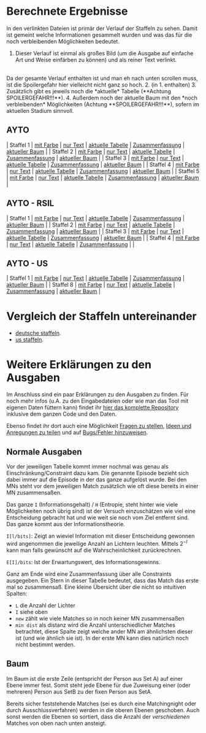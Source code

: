 # Berechnete Ergebnisse

In den verlinkten Dateien ist primär der Verlauf der Staffeln zu sehen. Damit
ist gemeint welche Informationen gesammelt wurden und was das für die noch
verbleibenden Möglichkeiten bedeutet.

1. Dieser Verlauf ist einmal als großes Bild (um die Ausgabe auf einfache Art und
Weise einfärben zu können) und als reiner Text verlinkt.
<br>
Da der gesamte Verlauf enthalten ist und man eh nach unten scrollen muss, ist die
Spoilergefahr hier vielleicht nicht ganz so hoch.
2. (in 1. enthalten)
3. Zusätzlich gibt es jeweils noch die *aktuelle* Tabelle (**Achtung SPOILERGEFAHR!!!**).
4. Außerdem noch der aktuelle Baum mit den *noch verbleibenden* Möglichkeiten (Achtung
**SPOILERGEFAHR!!!**), sofern im aktuellen Stadium sinnvoll.

## AYTO

| Staffel 1 | [mit Farbe](data/de01/de01.col.png) | [nur Text](data/de01/de01.txt) | [aktuelle Tabelle](data/de01/de01_tab.png) | [Zusammenfassung](data/de01/de01_sum.png) | [aktueller Baum](data/de01/de01.pdf) |
| Staffel 2 | [mit Farbe](data/de02/de02.col.png) | [nur Text](data/de02/de02.txt) | [aktuelle Tabelle](data/de02/de02_tab.png) | [Zusammenfassung](data/de02/de02_sum.png) | [aktueller Baum](data/de02/de02.pdf) |
| Staffel 3 | [mit Farbe](data/de03/de03.col.png) | [nur Text](data/de03/de03.txt) | [aktuelle Tabelle](data/de03/de03_tab.png) | [Zusammenfassung](data/de03/de03_sum.png) | [aktueller Baum](data/de03/de03.pdf) |
| Staffel 4 | [mit Farbe](data/de04/de04.col.png) | [nur Text](data/de04/de04.txt) | [aktuelle Tabelle](data/de04/de04_tab.png) | [Zusammenfassung](data/de04/de04_sum.png) | [aktueller Baum](data/de04/de04.pdf) |
| Staffel 5 | [mit Farbe](data/de05/de05.col.png) | [nur Text](data/de05/de05.txt) | [aktuelle Tabelle](data/de05/de05_tab.png) | [Zusammenfassung](data/de05/de05_sum.png) | [aktueller Baum](data/de05/de05.pdf) |

## AYTO - RSIL

| Staffel 1 | [mit Farbe](data/de01r/de01r.col.png) | [nur Text](data/de01r/de01r.txt) | [aktuelle Tabelle](data/de01r/de01r_tab.png) | [Zusammenfassung](data/de01r/de01r_sum.png) | [aktueller Baum](data/de01r/de01r.pdf) |
| Staffel 2 | [mit Farbe](data/de02r/de02r.col.png) | [nur Text](data/de02r/de02r.txt) | [aktuelle Tabelle](data/de02r/de02r_tab.png) | [Zusammenfassung](data/de02r/de02r_sum.png) | [aktueller Baum](data/de02r/de02r.pdf) |
| Staffel 3 | [mit Farbe](data/de03r/de03r.col.png) | [nur Text](data/de03r/de03r.txt) | [aktuelle Tabelle](data/de03r/de03r_tab.png) | [Zusammenfassung](data/de03r/de03r_sum.png) | [aktueller Baum](data/de03r/de03r.pdf) |
| Staffel 4 | [mit Farbe](data/de04r/de04r.col.png) | [nur Text](data/de04r/de04r.txt) | [aktuelle Tabelle](data/de04r/de04r_tab.png) | [Zusammenfassung](data/de04r/de04r_sum.png) | |

## AYTO - US

| Staffel 1 | [mit Farbe](data/us01/us01.col.png) | [nur Text](data/us01/us01.txt) | [aktuelle Tabelle](data/us01/us01_tab.png) | [Zusammenfassung](data/us01/us01_sum.png) | [aktueller Baum](data/us01/us01.pdf) |
| Staffel 8 | [mit Farbe](data/us08/us08.col.png) | [nur Text](data/us08/us08.txt) | [aktuelle Tabelle](data/us08/us08_tab.png) | [Zusammenfassung](data/us08/us08_sum.png) | [aktueller Baum](data/us08/us08.pdf) |

# Vergleich der Staffeln untereinander

- [deutsche staffeln](stats_de.html).
- [us staffeln](stats_us.html).

# Weitere Erklärungen zu den Ausgaben

Im Anschluss sind ein paar Erklärungen zu den Ausgaben zu finden. Für noch mehr
infos (u.A. zu den Eingabedateien oder wie man das Tool mit eigenen Daten
füttern kann) findet ihr [hier das komplette Repository](https://github.com/atticus-sullivan/sim-ayto)
inklusive dem ganzen Code und den Daten.

Ebenso findet ihr dort auch eine Möglichkeit
[Fragen zu stellen](https://github.com/atticus-sullivan/sim-ayto/discussions/categories/q-a),
[Ideen und Anregungen zu teilen](https://github.com/atticus-sullivan/sim-ayto/discussions/categories/ideas)
und auf
[Bugs/Fehler hinzuweisen](https://github.com/atticus-sullivan/sim-ayto/issues).

## Normale Ausgaben
Vor der jeweiligen Tabelle kommt immer nochmal was genau als Einschränkung/Constraint dazu kam. Die genannte Episode bezieht sich dabei immer auf die Episode in der das ganze aufgelöst wurde. Bei den MNs steht vor dem jeweiligen Match zusätzlich wie oft diese bereits in einer MN zusammensaßen.

Das ganze `I` (Informationsgehalt) / `H` (Entropie, steht hinter wie viele Möglichkeiten noch übrig sind) ist der Versuch einzuschätzen wie viel eine Entscheidung gebracht hat und wie weit sie noch vom Ziel entfernt sind. Das ganze kommt aus der Informationstheorie.

`I[l/bits]`: Zeigt an wieviel Information mit dieser Entscheidung gewonnen wird angenommen die jeweilige Anzahl an Lichtern leuchten. Mittels $2^{-I}$ kann man falls gewünscht auf die Wahrscheinlichkeit zurückrechnen.

`E[I]/bits`: Ist der Erwartungswert, des Informationsgewinns.

Ganz am Ende wird eine Zusammenfassung über alle Constraints ausgegeben. Ein Stern in dieser Tabelle bedeutet, dass das Match das erste mal so zusammensaß. Eine kleine Übersicht über die nicht so intuitiven Spalten:
- `L` die Anzahl der Lichter
- `I` siehe oben
- `new` zählt wie viele Matches so in noch keiner MN zusammensaßen
- `min dist` als distanz wird die Anzahl unterschiedlicher Matches betrachtet, diese Spalte zeigt welche ander MN am ähnlichsten dieser ist (und wie ähnlich sie ist). In der erste MN kann dies natürlich noch nicht bestimmt werden.

## Baum
Im Baum ist die erste Zeile (entspricht der Person aus Set A) auf einer Ebene
immer fest. Somit steht jede Ebene für due Zuweisung einer (oder mehreren)
Person aus SetB zu der fixen Person aus SetA.

Bereits sicher feststehende Matches (sei es durch eine Matchingnight oder durch
Ausschlussverfahren) werden in die oberen Ebenen geschoben. Auch sonst werden
die Ebenen so sortiert, dass die Anzahl der *verschiedenen* Matches von oben
nach unten ansteigt.
